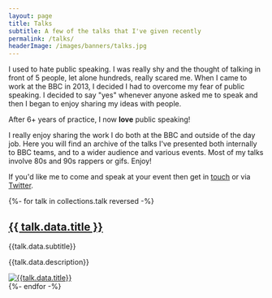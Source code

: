 ```yaml
---
layout: page
title: Talks
subtitle: A few of the talks that I've given recently
permalink: /talks/
headerImage: /images/banners/talks.jpg
---
```


I used to hate public speaking. I was really shy and the thought of talking in front of 5 people, let alone hundreds, really scared me. When I came to work at the BBC in 2013, I decided I had to overcome my fear of public speaking. I decided to say "yes" whenever anyone asked me to speak and then I began to enjoy sharing my ideas with people.

After 6+ years of practice, I now **love** public speaking!

I really enjoy sharing the work I do both at the BBC and outside of the day job. Here you will find an archive of the talks I've presented both internally to BBC teams, and to a wider audience and various events. Most of my talks involve 80s and 90s rappers or gifs. Enjoy!

If you'd like me to come and speak at your event then get in [touch](/contact) or via [Twitter](https://twitter.com/marclittlemore).

{%- for talk in collections.talk reversed -%}
<article class="pv4 bb b--black-10 ph3 ph0-l">
<div class="flex flex-column flex-row-ns">
<div class="w-100 w-60-ns pr3-ns order-2 order-1-ns">
<a href="{{ talk.url }}" class="link dim black">
<h1 class="f3 roboto mt0 lh-title mb1">{{ talk.data.title }}</h1>
</a>
<p class="f5 f4-l lh-copy roboto i mv2">
{{talk.data.subtitle}}
</p>
<p class="f6 f5-l lh-copy roboto">
{{talk.data.description}}
</p>
</div>
<div class="pl3-ns order-1 order-2-ns mb4 mb0-ns w-100 w-40-ns">
<a href="{{ talk.url }}" class="grow dib">
<img src="{{talk.data.thumbnail}}" class="db" alt="{{talk.data.title}}">
</a>
</div>
</div>
</article>
{%- endfor -%}
